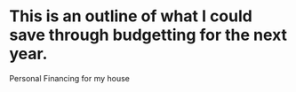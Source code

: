 # This is an outline of what I could save through budgetting for the next year.
Personal Financing for my house
